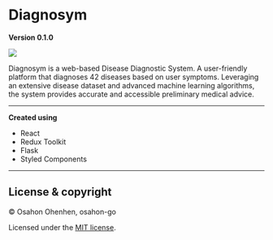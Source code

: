 # Diagnosym

**Version 0.1.0**

<a href="https://app.netlify.com/sites/nohaso-cm/deploys">
<img src="https://api.netlify.com/api/v1/badges/5fecf93c-51c7-434c-9b71-619b1fd9d2e2/deploy-status"/>
</a>

Diagnosym is a web-based Disease Diagnostic System. A user-friendly platform that diagnoses 42 diseases based on user symptoms. Leveraging an extensive disease dataset and advanced machine learning algorithms, the system provides accurate and accessible preliminary medical advice. 

---

**Created using**

<ul>
<li>React</li>
<li>Redux Toolkit</li>
<li>Flask</li>
<li>Styled Components</li>
</ul>

---

## License & copyright

© Osahon Ohenhen, osahon-go

Licensed under the [MIT license](LICENSE).
